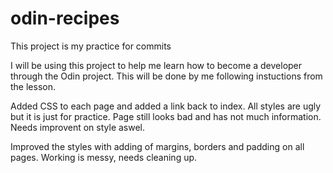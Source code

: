 # odin-recipes
This project is my practice for commits

I will be using this project to help me learn how to become a developer through the Odin project. This will be done by me following instuctions from the lesson.

Added CSS to each page and added a link back to index. All styles are ugly but it is just for practice. Page still looks bad and has not much information. Needs improvent on style aswel.

Improved the styles with adding of margins, borders and padding on all pages. Working is messy, needs cleaning up.